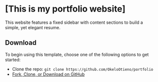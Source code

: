 # [This is my portfolio website]

This website features a fixed sidebar with content sections to build a simple, yet elegant resume.

## Download

To begin using this template, choose one of the following options to get started:
* Clone the repo: `git clone https://github.com/OkeloOtieno/portfolio`
* [Fork, Clone, or Download on GitHub](https://github.com/OkeloOtieno/portfolio)


